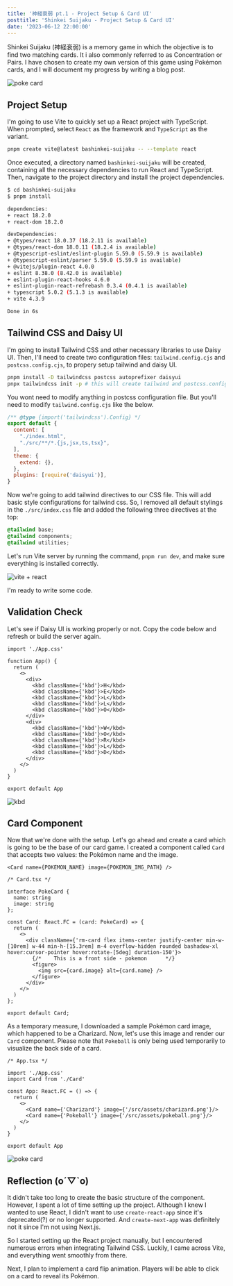 ```yaml
---
title: '神経衰弱 pt.1 - Project Setup & Card UI'
posttitle: 'Shinkei Suijaku - Project Setup & Card UI'
date: '2023-06-12 22:00:00'
---
```


Shinkei Suijaku (神経衰弱) is a memory game in which the objective is to find two 
matching cards. It i also commonly referred to as Concentration or Pairs. 
I have chosen to create my own version of this game using Pokémon cards, and I will document my progress 
by writing a blog post.

![poke card](/images/card-ui.gif)

## Project Setup

I'm going to use Vite to quickly set up a React project with TypeScript.
When prompted, select `React` as the framework and `TypeScript` as the variant.

```bash
pnpm create vite@latest bashinkei-suijaku -- --template react
```

Once executed, a directory named `bashinkei-suijaku` will be created, containing all the necessary dependencies to run React and TypeScript.
Then, navigate to the project directory and install the project dependencies.

```bash
$ cd bashinkei-suijaku
$ pnpm install

dependencies:
+ react 18.2.0
+ react-dom 18.2.0

devDependencies:
+ @types/react 18.0.37 (18.2.11 is available)
+ @types/react-dom 18.0.11 (18.2.4 is available)
+ @typescript-eslint/eslint-plugin 5.59.0 (5.59.9 is available)
+ @typescript-eslint/parser 5.59.0 (5.59.9 is available)
+ @vitejs/plugin-react 4.0.0
+ eslint 8.38.0 (8.42.0 is available)
+ eslint-plugin-react-hooks 4.6.0
+ eslint-plugin-react-refrebash 0.3.4 (0.4.1 is available)
+ typescript 5.0.2 (5.1.3 is available)
+ vite 4.3.9

Done in 6s
```

## Tailwind CSS and Daisy UI

I'm going to install Tailwind CSS and other necessary libraries to use Daisy UI. Then, I'll need to create two
configuration files: `tailwind.config.cjs` and `postcss.config.cjs`, to propery setup tailwind and
daisy UI.

```bash
pnpm install -D tailwindcss postcss autoprefixer daisyui
pnpx tailwindcss init -p # this will create tailwind and postcss.config.cjs
```

You wont need to modify anything in postcss configuration file. 
But you'll need to modify `tailwind.config.cjs` like the below.

```js
/** @type {import('tailwindcss').Config} */
export default {
  content: [
    "./index.html",
    "./src/**/*.{js,jsx,ts,tsx}",
  ],
  theme: {
    extend: {},
  },
  plugins: [require('daisyui')],
}
```

Now we're going to add tailwind directives to our CSS file. This will add basic style configurations
for tailwind css. So, I removed all default stylings in the `./src/index.css` file and added the following three directives at the top:

```css
@tailwind base;
@tailwind components;
@tailwind utilities;
```

Let's run Vite server by running the command, `pnpm run dev`, and make sure everything is installed correctly.

![vite + react](/images/vite-react.jpg)

I'm ready to write some code.

## Validation Check

Let's see if Daisy UI is working properly or not. Copy the code below and 
refresh or build the server again.

```tsx
import './App.css'

function App() {
  return (
    <>
      <div>
        <kbd className={'kbd'}>H</kbd>
        <kbd className={'kbd'}>E</kbd>
        <kbd className={'kbd'}>L</kbd>
        <kbd className={'kbd'}>L</kbd>
        <kbd className={'kbd'}>O</kbd>
      </div>
      <div>
        <kbd className={'kbd'}>W</kbd>
        <kbd className={'kbd'}>O</kbd>
        <kbd className={'kbd'}>R</kbd>
        <kbd className={'kbd'}>L</kbd>
        <kbd className={'kbd'}>D</kbd>
      </div>
    </>
  )
}

export default App
```

![kbd](/images/daisyui-hello-world.jpg)

## Card Component

Now that we're done with the setup. Let's go ahead and create a card which is going to be the 
base of our card game. I created a component called `Card` that accepts two values: the Pokémon name and the image.

```tsx
<Card name={POKEMON_NAME} image={POKEMON_IMG_PATH} />
```

```tsx
/* Card.tsx */

interface PokeCard {
  name: string
  image: string
};

const Card: React.FC = (card: PokeCard) => {
  return (
    <>
      <div className={'rm-card flex items-center justify-center min-w-[10rem] w-44 min-h-[15.3rem] m-4 overflow-hidden rounded bashadow-xl hover:cursor-pointer hover:rotate-[5deg] duration-150'}>
        {/*    This is a front side - pokemon      */}
        <figure>
          <img src={card.image} alt={card.name} />
        </figure>
      </div>
    </>
  )
};

export default Card;
```
As a temporary measure, I downloaded a sample Pokémon card image, which happened to be a Charizard.
Now, let's use this image and render our `Card` component. Please note that `Pokeball` is only being used temporarily to visualize the back side of a card.

```tsx
/* App.tsx */

import './App.css'
import Card from './Card'

const App: React.FC = () => {
  return (
    <>
      <Card name={'Charizard'} image={'/src/assets/charizard.png'}/>
      <Card name={'Pokeball'} image={'/src/assets/pokeball.png'}/> 
    </>
  )
}

export default App
```

![poke card](/images/card-ui.gif)


## Reflection (o´▽`o)

It didn't take too long to create the basic structure of the component.
However, I spent a lot of time setting up the project. 
Although I knew I wanted to use React, I didn't want to use `create-react-app` since it's deprecated(?) 
or no longer supported. And `create-next-app` was definitely not it since I'm not using Next.js.

So I started setting up the React project manually, but I encountered numerous errors 
when integrating Tailwind CSS. 
Luckily, I came across Vite, and everything went smoothly from there.

Next, I plan to implement a card flip animation. 
Players will be able to click on a card to reveal its Pokémon.
